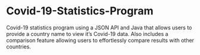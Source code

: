 # Covid-19-Statistics-Program
Covid-19 statistics program using a JSON API and Java that allows users to provide a country name to view it’s Covid-19 data. Also includes a comparison feature allowing users to effortlessly compare results with other countries. 
